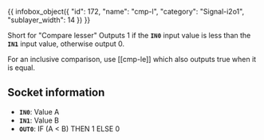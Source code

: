 {{ infobox_object({
	"id": 172,
	"name": "cmp-l",
	"category": "Signal-i2o1",
	"sublayer_width": 14
}) }}

Short for "Compare lesser" Outputs 1 if the **`IN0`** input value is less than the **`IN1`** input value, otherwise output 0.

For an inclusive comparison, use [[cmp-le]] which also outputs true when it is equal.

## Socket information
- **`IN0`**: Value A
- **`IN1`**: Value B
- **`OUT0`**: IF (A < B) THEN 1 ELSE 0
